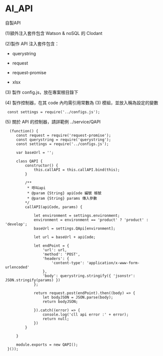 # AI_API
自製API

(1)額外注入套件包含 Watson & noSQL 的 Clodant

(2)製作 API 注入套件包含：

 * querystring
 
 * request
 
 * request-promise
 
 * xlsx
 
 (3) 製作 config.js，放在專案根目錄下
 
 (4) 製作控制器，在其 code 內均需引用常數為 (3) 模組，並放入稱為設定的變數
 
     const settings = require('../configs.js');
     
 (5) 關於 API 的控制器，請詳範例 ../service/QAPI
 
      (function() {
         const request = require('request-promise');
         const querystring = require('querystring');
         const settings = require('../configs.js');

         var baseUrl = '';

         class QAPI {
             constructor() {
                 this.callAPI = this.callAPI.bind(this);
             }

             /**
              * 呼叫api
              * @param {String} apiCode 編號 帳號
              * @param {String} params 傳入參數
             */
             callAPI(apiCode, params) {

                 let environment = settings.environment;
                 environment = environment == 'product' ? 'product' : 'develop';
                 baseUrl = settings.QApi[environment];

                 let url = baseUrl + apiCode;

                 let endPoint = {
                     'url': url,
                     'method': 'POST',
                     'headers': {
                         'content-type': 'application/x-www-form-urlencoded'
                     },
                     'body': querystring.stringify({ 'jsonstr': JSON.stringify(params) })
                 };

                 return request.post(endPoint).then((body) => {
                     let bodyJSON = JSON.parse(body);
                     return bodyJSON;

                 }).catch((error) => {
                     console.log('cll api error :' + error);
                     return null;
                 })
             }

         }

         module.exports = new QAPI();
     }());



